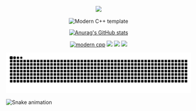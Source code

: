 <!-- 动态打字效果 -->

<div align="center">
  <div>
      <img src="https://readme-typing-svg.demolab.com?font=Fira+Code&pause=1000&width=435&lines=printf(%22Hello%2C%20World%22);&center=true&size=27" />
  </div>
</div>


<div id="title" align=center>

![Modern C++ template][github-sub-title:img]

[![Anurag's GitHub stats](https://github-readme-stats.vercel.app/api?username=Ythlee-YC&show_icons=true&theme=tokyonight)](https://b23.tv/iEJTnPp)


[![modern cpp](https://img.shields.io/badge/code-Modern%20C++-blue)](https://learn.microsoft.com/zh-cn/cpp/cpp/welcome-back-to-cpp-modern-cpp) 
![](https://img.shields.io/badge/讨厌-学习-yellow) 
![](https://img.shields.io/badge/性格-开朗-red) 
![](https://img.shields.io/badge/爱好-二次元-red)

</div>

<!-- 或者使用浅色主题版本 -->
![Snake animation](https://github.com/Ythlee-YC/Ythlee-YC/blob/output/github-contribution-grid-snake.svg)

<!-- 或者使用 GIF 版本 -->
![Snake animation](https://github.com/Ythlee-YC/Ythlee-YC/blob/output/ocean.gif)

[github-sub-title:img]: https://readme-typing-svg.herokuapp.com?font=Segoe+Script&center=true&lines=Ythlee.
